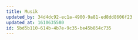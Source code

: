 ```yaml
---
title: Musik
updated_by: 34d4dc92-ec1a-4900-9a81-ed8dd8606f23
updated_at: 1610635580
id: 5bd5b110-614b-4b7e-9c35-be45b854c735
---
```

